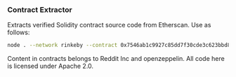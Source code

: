 ### Contract Extractor

Extracts verified Solidity contract source code from Etherscan. Use as follows:

```bash
node . --network rinkeby --contract 0x7546ab1c9927c85dd7f30cde3c623bbd8a5c0b2d --apikey $ETHERSCAN_API_KEY
```

Content in contracts belongs to Reddit Inc and openzeppelin. All code here is licensed under Apache 2.0.
